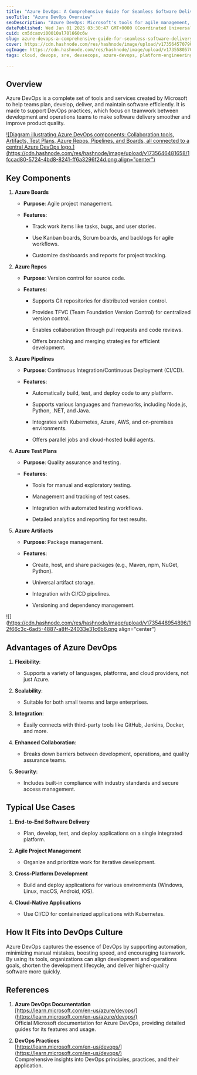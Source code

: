 ```yaml
---
title: "Azure DevOps: A Comprehensive Guide for Seamless Software Delivery"
seoTitle: "Azure DevOps Overview"
seoDescription: "Azure DevOps: Microsoft's tools for agile management, version control, CI/CD, testing, and package management to enhance software delivery."
datePublished: Wed Jan 01 2025 03:30:47 GMT+0000 (Coordinated Universal Time)
cuid: cm5dcaxvi00010al70l660c6w
slug: azure-devops-a-comprehensive-guide-for-seamless-software-delivery
cover: https://cdn.hashnode.com/res/hashnode/image/upload/v1735645707905/99532501-9439-41d7-90ed-98fe6283134c.png
ogImage: https://cdn.hashnode.com/res/hashnode/image/upload/v1735580570033/d5084471-0f28-4849-b7fc-ba3e0d4fd93d.png
tags: cloud, devops, sre, devsecops, azure-devops, platform-engineering

---
```


## **Overview**

Azure DevOps is a complete set of tools and services created by Microsoft to help teams plan, develop, deliver, and maintain software efficiently. It is made to support DevOps practices, which focus on teamwork between development and operations teams to make software delivery smoother and improve product quality.

[![Diagram illustrating Azure DevOps components: Collaboration tools, Artifacts, Test Plans, Azure Repos, Pipelines, and Boards, all connected to a central Azure DevOps logo.](https://cdn.hashnode.com/res/hashnode/image/upload/v1735646481658/1fccad80-5724-4bd8-8241-ff6a3296f24d.png align="center")](https://www.kovair.com/blog/wp-content/uploads/2022/03/Image-1-Azure-DevOps.png)

## **Key Components**

1. **Azure Boards**
    
    * **Purpose**: Agile project management.
        
    * **Features**:
        
        * Track work items like tasks, bugs, and user stories.
            
        * Use Kanban boards, Scrum boards, and backlogs for agile workflows.
            
        * Customize dashboards and reports for project tracking.
            
2. **Azure Repos**
    
    * **Purpose**: Version control for source code.
        
    * **Features**:
        
        * Supports Git repositories for distributed version control.
            
        * Provides TFVC (Team Foundation Version Control) for centralized version control.
            
        * Enables collaboration through pull requests and code reviews.
            
        * Offers branching and merging strategies for efficient development.
            
3. **Azure Pipelines**
    
    * **Purpose**: Continuous Integration/Continuous Deployment (CI/CD).
        
    * **Features**:
        
        * Automatically build, test, and deploy code to any platform.
            
        * Supports various languages and frameworks, including Node.js, Python, .NET, and Java.
            
        * Integrates with Kubernetes, Azure, AWS, and on-premises environments.
            
        * Offers parallel jobs and cloud-hosted build agents.
            
4. **Azure Test Plans**
    
    * **Purpose**: Quality assurance and testing.
        
    * **Features**:
        
        * Tools for manual and exploratory testing.
            
        * Management and tracking of test cases.
            
        * Integration with automated testing workflows.
            
        * Detailed analytics and reporting for test results.
            
5. **Azure Artifacts**
    
    * **Purpose**: Package management.
        
    * **Features**:
        
        * Create, host, and share packages (e.g., Maven, npm, NuGet, Python).
            
        * Universal artifact storage.
            
        * Integration with CI/CD pipelines.
            
        * Versioning and dependency management.
            

![](https://cdn.hashnode.com/res/hashnode/image/upload/v1735448954896/12f66c3c-6ad5-4887-a8ff-24033e31c6b6.png align="center")

## **Advantages of Azure DevOps**

1. **Flexibility**:
    
    * Supports a variety of languages, platforms, and cloud providers, not just Azure.
        
2. **Scalability**:
    
    * Suitable for both small teams and large enterprises.
        
3. **Integration**:
    
    * Easily connects with third-party tools like GitHub, Jenkins, Docker, and more.
        
4. **Enhanced Collaboration**:
    
    * Breaks down barriers between development, operations, and quality assurance teams.
        
5. **Security**:
    
    * Includes built-in compliance with industry standards and secure access management.
        

## **Typical Use Cases**

1. **End-to-End Software Delivery**
    
    * Plan, develop, test, and deploy applications on a single integrated platform.
        
2. **Agile Project Management**
    
    * Organize and prioritize work for iterative development.
        
3. **Cross-Platform Development**
    
    * Build and deploy applications for various environments (Windows, Linux, macOS, Android, iOS).
        
4. **Cloud-Native Applications**
    
    * Use CI/CD for containerized applications with Kubernetes.
        

## **How It Fits into DevOps Culture**

Azure DevOps captures the essence of DevOps by supporting automation, minimizing manual mistakes, boosting speed, and encouraging teamwork. By using its tools, organizations can align development and operations goals, shorten the development lifecycle, and deliver higher-quality software more quickly.

## **References**

1. **Azure DevOps Documentation**  
    [https://learn.microsoft.com/en-us/azure/devops/](https://learn.microsoft.com/en-us/azure/devops/)  
    Official Microsoft documentation for Azure DevOps, providing detailed guides for its features and usage.
    
2. **DevOps Practices**  
    [https://learn.microsoft.com/en-us/devops/](https://learn.microsoft.com/en-us/devops/)  
    Comprehensive insights into DevOps principles, practices, and their application.